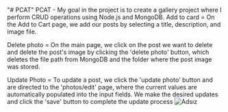 "# PCAT" 
PCAT - My goal in the project is to create a gallery project where I perform CRUD operations using Node.js and MongoDB.
Add to card = On the Add to Cart page, we add our posts by selecting a title, description, and image file.

Delete photo = On the main page, we click on the post we want to delete and delete the post's image by clicking the 'delete photo' button, which deletes the file path from MongoDB and the folder where the post image was stored.

Update Photo = To update a post, we click the 'update photo' button and are directed to the 'photos/edit' page, where the current values are automatically populated into the input fields. We make the desired updates and click the 'save' button to complete the update process
![Adsız](https://user-images.githubusercontent.com/113468221/235662588-4829684d-7484-49e0-b2ad-bf05f3c0193a.jpg)
